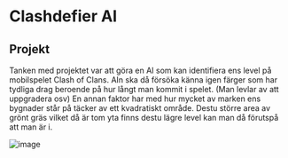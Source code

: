 # Clashdefier AI



## Projekt
Tanken med projektet var att göra en AI som kan identifiera ens level på mobilspelet Clash of Clans. AIn ska då försöka känna igen färger som har tydliga drag beroende på hur långt man kommit i spelet. (Man levlar av att uppgradera osv) En annan faktor har med hur mycket av marken ens bygnader står på täcker av ett kvadratiskt område. Destu större area av grönt gräs vilket då är tom yta finns destu lägre level kan man då förutspå att man är i.

![image](https://user-images.githubusercontent.com/56930075/120228754-1163fa80-c24c-11eb-8bde-9b60ddb58b2c.png)

